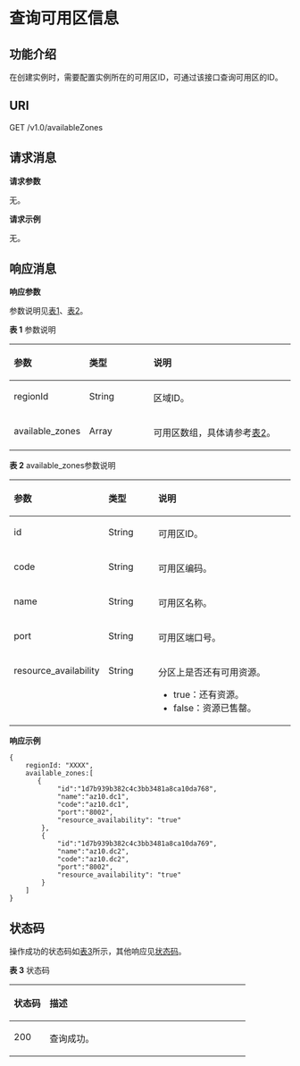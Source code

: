 # 查询可用区信息<a name="ZH-CN_TOPIC_0171829469"></a>

## 功能介绍<a name="section1073032015911"></a>

在创建实例时，需要配置实例所在的可用区ID，可通过该接口查询可用区的ID。

## URI<a name="zh-cn_topic_0128036911_section023216425361"></a>

GET /v1.0/availableZones

## 请求消息<a name="zh-cn_topic_0128036911_section11232742133616"></a>

**请求参数**

无。

**请求示例**

无。

## 响应消息<a name="zh-cn_topic_0128036911_section16232164233620"></a>

**响应参数**

参数说明见[表1](#zh-cn_topic_0128036911_table2233942133618)、[表2](#zh-cn_topic_0128036911_table1124311429360)。

**表 1**  参数说明

<a name="zh-cn_topic_0128036911_table2233942133618"></a>
<table><thead align="left"><tr id="zh-cn_topic_0128036911_row2033834243618"><th class="cellrowborder" valign="top" width="20.200000000000003%" id="mcps1.2.4.1.1"><p id="zh-cn_topic_0128036911_p43381342103617"><a name="zh-cn_topic_0128036911_p43381342103617"></a><a name="zh-cn_topic_0128036911_p43381342103617"></a>参数</p>
</th>
<th class="cellrowborder" valign="top" width="24.240000000000002%" id="mcps1.2.4.1.2"><p id="zh-cn_topic_0128036911_p133815422366"><a name="zh-cn_topic_0128036911_p133815422366"></a><a name="zh-cn_topic_0128036911_p133815422366"></a>类型</p>
</th>
<th class="cellrowborder" valign="top" width="55.559999999999995%" id="mcps1.2.4.1.3"><p id="zh-cn_topic_0128036911_p333804203617"><a name="zh-cn_topic_0128036911_p333804203617"></a><a name="zh-cn_topic_0128036911_p333804203617"></a>说明</p>
</th>
</tr>
</thead>
<tbody><tr id="zh-cn_topic_0128036911_row4338154217363"><td class="cellrowborder" valign="top" width="20.200000000000003%" headers="mcps1.2.4.1.1 "><p id="zh-cn_topic_0128036911_p63381842123617"><a name="zh-cn_topic_0128036911_p63381842123617"></a><a name="zh-cn_topic_0128036911_p63381842123617"></a>regionId</p>
</td>
<td class="cellrowborder" valign="top" width="24.240000000000002%" headers="mcps1.2.4.1.2 "><p id="zh-cn_topic_0128036911_p14338184253613"><a name="zh-cn_topic_0128036911_p14338184253613"></a><a name="zh-cn_topic_0128036911_p14338184253613"></a>String</p>
</td>
<td class="cellrowborder" valign="top" width="55.559999999999995%" headers="mcps1.2.4.1.3 "><p id="zh-cn_topic_0128036911_p1338342193611"><a name="zh-cn_topic_0128036911_p1338342193611"></a><a name="zh-cn_topic_0128036911_p1338342193611"></a>区域ID。</p>
</td>
</tr>
<tr id="zh-cn_topic_0128036911_row11338942173613"><td class="cellrowborder" valign="top" width="20.200000000000003%" headers="mcps1.2.4.1.1 "><p id="zh-cn_topic_0128036911_p133382042133614"><a name="zh-cn_topic_0128036911_p133382042133614"></a><a name="zh-cn_topic_0128036911_p133382042133614"></a>available_zones</p>
</td>
<td class="cellrowborder" valign="top" width="24.240000000000002%" headers="mcps1.2.4.1.2 "><p id="zh-cn_topic_0128036911_p10338342103612"><a name="zh-cn_topic_0128036911_p10338342103612"></a><a name="zh-cn_topic_0128036911_p10338342103612"></a>Array</p>
</td>
<td class="cellrowborder" valign="top" width="55.559999999999995%" headers="mcps1.2.4.1.3 "><p id="zh-cn_topic_0128036911_p2033818429368"><a name="zh-cn_topic_0128036911_p2033818429368"></a><a name="zh-cn_topic_0128036911_p2033818429368"></a>可用区数组，具体请参考<a href="#zh-cn_topic_0128036911_table1124311429360">表2</a>。</p>
</td>
</tr>
</tbody>
</table>

**表 2**  available\_zones参数说明

<a name="zh-cn_topic_0128036911_table1124311429360"></a>
<table><thead align="left"><tr id="zh-cn_topic_0128036911_row153391342163613"><th class="cellrowborder" valign="top" width="18.18%" id="mcps1.2.4.1.1"><p id="zh-cn_topic_0128036911_p1033904212362"><a name="zh-cn_topic_0128036911_p1033904212362"></a><a name="zh-cn_topic_0128036911_p1033904212362"></a>参数</p>
</th>
<th class="cellrowborder" valign="top" width="20.200000000000003%" id="mcps1.2.4.1.2"><p id="zh-cn_topic_0128036911_p133391942203617"><a name="zh-cn_topic_0128036911_p133391942203617"></a><a name="zh-cn_topic_0128036911_p133391942203617"></a>类型</p>
</th>
<th class="cellrowborder" valign="top" width="61.62%" id="mcps1.2.4.1.3"><p id="zh-cn_topic_0128036911_p5339134263615"><a name="zh-cn_topic_0128036911_p5339134263615"></a><a name="zh-cn_topic_0128036911_p5339134263615"></a>说明</p>
</th>
</tr>
</thead>
<tbody><tr id="zh-cn_topic_0128036911_row1433920421369"><td class="cellrowborder" valign="top" width="18.18%" headers="mcps1.2.4.1.1 "><p id="zh-cn_topic_0128036911_p23391425367"><a name="zh-cn_topic_0128036911_p23391425367"></a><a name="zh-cn_topic_0128036911_p23391425367"></a>id</p>
</td>
<td class="cellrowborder" valign="top" width="20.200000000000003%" headers="mcps1.2.4.1.2 "><p id="zh-cn_topic_0128036911_p193391142113619"><a name="zh-cn_topic_0128036911_p193391142113619"></a><a name="zh-cn_topic_0128036911_p193391142113619"></a>String</p>
</td>
<td class="cellrowborder" valign="top" width="61.62%" headers="mcps1.2.4.1.3 "><p id="zh-cn_topic_0128036911_p033964216368"><a name="zh-cn_topic_0128036911_p033964216368"></a><a name="zh-cn_topic_0128036911_p033964216368"></a>可用区ID。</p>
</td>
</tr>
<tr id="zh-cn_topic_0128036911_row163399426369"><td class="cellrowborder" valign="top" width="18.18%" headers="mcps1.2.4.1.1 "><p id="zh-cn_topic_0128036911_p143391242163613"><a name="zh-cn_topic_0128036911_p143391242163613"></a><a name="zh-cn_topic_0128036911_p143391242163613"></a>code</p>
</td>
<td class="cellrowborder" valign="top" width="20.200000000000003%" headers="mcps1.2.4.1.2 "><p id="zh-cn_topic_0128036911_p10339124293616"><a name="zh-cn_topic_0128036911_p10339124293616"></a><a name="zh-cn_topic_0128036911_p10339124293616"></a>String</p>
</td>
<td class="cellrowborder" valign="top" width="61.62%" headers="mcps1.2.4.1.3 "><p id="zh-cn_topic_0128036911_p12339842193616"><a name="zh-cn_topic_0128036911_p12339842193616"></a><a name="zh-cn_topic_0128036911_p12339842193616"></a>可用区编码。</p>
</td>
</tr>
<tr id="zh-cn_topic_0128036911_row3339194219367"><td class="cellrowborder" valign="top" width="18.18%" headers="mcps1.2.4.1.1 "><p id="zh-cn_topic_0128036911_p17339104273614"><a name="zh-cn_topic_0128036911_p17339104273614"></a><a name="zh-cn_topic_0128036911_p17339104273614"></a>name</p>
</td>
<td class="cellrowborder" valign="top" width="20.200000000000003%" headers="mcps1.2.4.1.2 "><p id="zh-cn_topic_0128036911_p1033964218367"><a name="zh-cn_topic_0128036911_p1033964218367"></a><a name="zh-cn_topic_0128036911_p1033964218367"></a>String</p>
</td>
<td class="cellrowborder" valign="top" width="61.62%" headers="mcps1.2.4.1.3 "><p id="zh-cn_topic_0128036911_p1333913425367"><a name="zh-cn_topic_0128036911_p1333913425367"></a><a name="zh-cn_topic_0128036911_p1333913425367"></a>可用区名称。</p>
</td>
</tr>
<tr id="zh-cn_topic_0128036911_row1339164213368"><td class="cellrowborder" valign="top" width="18.18%" headers="mcps1.2.4.1.1 "><p id="zh-cn_topic_0128036911_p1733974216368"><a name="zh-cn_topic_0128036911_p1733974216368"></a><a name="zh-cn_topic_0128036911_p1733974216368"></a>port</p>
</td>
<td class="cellrowborder" valign="top" width="20.200000000000003%" headers="mcps1.2.4.1.2 "><p id="zh-cn_topic_0128036911_p1733984263620"><a name="zh-cn_topic_0128036911_p1733984263620"></a><a name="zh-cn_topic_0128036911_p1733984263620"></a>String</p>
</td>
<td class="cellrowborder" valign="top" width="61.62%" headers="mcps1.2.4.1.3 "><p id="zh-cn_topic_0128036911_p43391842153613"><a name="zh-cn_topic_0128036911_p43391842153613"></a><a name="zh-cn_topic_0128036911_p43391842153613"></a>可用区端口号。</p>
</td>
</tr>
<tr id="zh-cn_topic_0128036911_row9339104283613"><td class="cellrowborder" valign="top" width="18.18%" headers="mcps1.2.4.1.1 "><p id="zh-cn_topic_0128036911_p03391442173616"><a name="zh-cn_topic_0128036911_p03391442173616"></a><a name="zh-cn_topic_0128036911_p03391442173616"></a>resource_availability</p>
</td>
<td class="cellrowborder" valign="top" width="20.200000000000003%" headers="mcps1.2.4.1.2 "><p id="zh-cn_topic_0128036911_p1833914273613"><a name="zh-cn_topic_0128036911_p1833914273613"></a><a name="zh-cn_topic_0128036911_p1833914273613"></a>String</p>
</td>
<td class="cellrowborder" valign="top" width="61.62%" headers="mcps1.2.4.1.3 "><p id="zh-cn_topic_0128036911_p1133924211367"><a name="zh-cn_topic_0128036911_p1133924211367"></a><a name="zh-cn_topic_0128036911_p1133924211367"></a>分区上是否还有可用资源。</p>
<a name="zh-cn_topic_0128036911_ul14339124273615"></a><a name="zh-cn_topic_0128036911_ul14339124273615"></a><ul id="zh-cn_topic_0128036911_ul14339124273615"><li>true：还有资源。</li><li>false：资源已售罄。</li></ul>
</td>
</tr>
</tbody>
</table>

**响应示例**

```
{  
    regionId: "XXXX",  
    available_zones:[  
       {  
            "id":"1d7b939b382c4c3bb3481a8ca10da768",  
            "name":"az10.dc1",  
            "code":"az10.dc1",  
            "port":"8002", 
            "resource_availability": "true" 
        },    
        {  
            "id":"1d7b939b382c4c3bb3481a8ca10da769",  
            "name":"az10.dc2",  
            "code":"az10.dc2",  
            "port":"8002", 
            "resource_availability": "true" 
        }  
    ]  
}
```

## 状态码<a name="zh-cn_topic_0128036911_section19258742123617"></a>

操作成功的状态码如[表3](#zh-cn_topic_0128036911_table825911423368)所示，其他响应见[状态码](状态码.md)。

**表 3**  状态码

<a name="zh-cn_topic_0128036911_table825911423368"></a>
<table><thead align="left"><tr id="zh-cn_topic_0128036911_row1234174211367"><th class="cellrowborder" valign="top" width="15.15%" id="mcps1.2.3.1.1"><p id="zh-cn_topic_0128036911_p834194213610"><a name="zh-cn_topic_0128036911_p834194213610"></a><a name="zh-cn_topic_0128036911_p834194213610"></a>状态码</p>
</th>
<th class="cellrowborder" valign="top" width="84.85000000000001%" id="mcps1.2.3.1.2"><p id="zh-cn_topic_0128036911_p16341542163614"><a name="zh-cn_topic_0128036911_p16341542163614"></a><a name="zh-cn_topic_0128036911_p16341542163614"></a>描述</p>
</th>
</tr>
</thead>
<tbody><tr id="zh-cn_topic_0128036911_row1334174273613"><td class="cellrowborder" valign="top" width="15.15%" headers="mcps1.2.3.1.1 "><p id="zh-cn_topic_0128036911_p143411242133620"><a name="zh-cn_topic_0128036911_p143411242133620"></a><a name="zh-cn_topic_0128036911_p143411242133620"></a>200</p>
</td>
<td class="cellrowborder" valign="top" width="84.85000000000001%" headers="mcps1.2.3.1.2 "><p id="zh-cn_topic_0128036911_p1334114211361"><a name="zh-cn_topic_0128036911_p1334114211361"></a><a name="zh-cn_topic_0128036911_p1334114211361"></a>查询成功。</p>
</td>
</tr>
</tbody>
</table>

